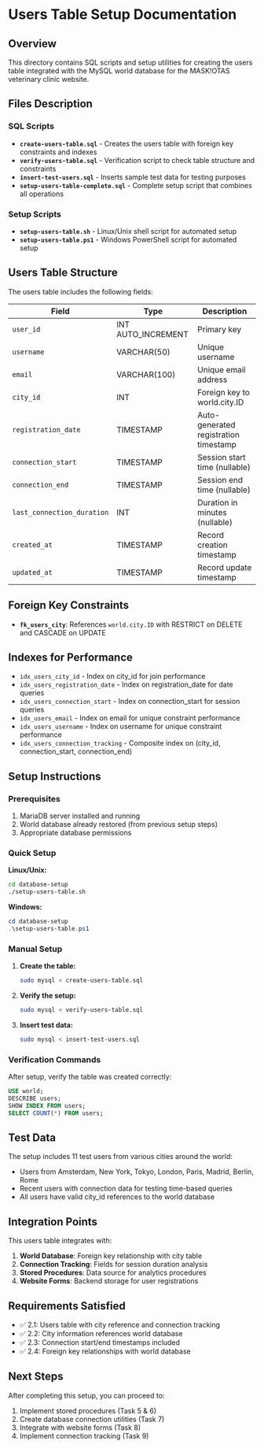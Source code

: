 # Users Table Setup Documentation

## Overview

This directory contains SQL scripts and setup utilities for creating the users table integrated with the MySQL world database for the MASK!OTAS veterinary clinic website.

## Files Description

### SQL Scripts

- **`create-users-table.sql`** - Creates the users table with foreign key constraints and indexes
- **`verify-users-table.sql`** - Verification script to check table structure and constraints
- **`insert-test-users.sql`** - Inserts sample test data for testing purposes
- **`setup-users-table-complete.sql`** - Complete setup script that combines all operations

### Setup Scripts

- **`setup-users-table.sh`** - Linux/Unix shell script for automated setup
- **`setup-users-table.ps1`** - Windows PowerShell script for automated setup

## Users Table Structure

The users table includes the following fields:

| Field | Type | Description |
|-------|------|-------------|
| `user_id` | INT AUTO_INCREMENT | Primary key |
| `username` | VARCHAR(50) | Unique username |
| `email` | VARCHAR(100) | Unique email address |
| `city_id` | INT | Foreign key to world.city.ID |
| `registration_date` | TIMESTAMP | Auto-generated registration timestamp |
| `connection_start` | TIMESTAMP | Session start time (nullable) |
| `connection_end` | TIMESTAMP | Session end time (nullable) |
| `last_connection_duration` | INT | Duration in minutes (nullable) |
| `created_at` | TIMESTAMP | Record creation timestamp |
| `updated_at` | TIMESTAMP | Record update timestamp |

## Foreign Key Constraints

- **`fk_users_city`**: References `world.city.ID` with RESTRICT on DELETE and CASCADE on UPDATE

## Indexes for Performance

- `idx_users_city_id` - Index on city_id for join performance
- `idx_users_registration_date` - Index on registration_date for date queries
- `idx_users_connection_start` - Index on connection_start for session queries
- `idx_users_email` - Index on email for unique constraint performance
- `idx_users_username` - Index on username for unique constraint performance
- `idx_users_connection_tracking` - Composite index on (city_id, connection_start, connection_end)

## Setup Instructions

### Prerequisites

1. MariaDB server installed and running
2. World database already restored (from previous setup steps)
3. Appropriate database permissions

### Quick Setup

**Linux/Unix:**
```bash
cd database-setup
./setup-users-table.sh
```

**Windows:**
```powershell
cd database-setup
.\setup-users-table.ps1
```

### Manual Setup

1. **Create the table:**
   ```bash
   sudo mysql < create-users-table.sql
   ```

2. **Verify the setup:**
   ```bash
   sudo mysql < verify-users-table.sql
   ```

3. **Insert test data:**
   ```bash
   sudo mysql < insert-test-users.sql
   ```

### Verification Commands

After setup, verify the table was created correctly:

```sql
USE world;
DESCRIBE users;
SHOW INDEX FROM users;
SELECT COUNT(*) FROM users;
```

## Test Data

The setup includes 11 test users from various cities around the world:

- Users from Amsterdam, New York, Tokyo, London, Paris, Madrid, Berlin, Rome
- Recent users with connection data for testing time-based queries
- All users have valid city_id references to the world database

## Integration Points

This users table integrates with:

1. **World Database**: Foreign key relationship with city table
2. **Connection Tracking**: Fields for session duration analysis
3. **Stored Procedures**: Data source for analytics procedures
4. **Website Forms**: Backend storage for user registrations

## Requirements Satisfied

- ✅ 2.1: Users table with city reference and connection tracking
- ✅ 2.2: City information references world database
- ✅ 2.3: Connection start/end timestamps included
- ✅ 2.4: Foreign key relationships with world database

## Next Steps

After completing this setup, you can proceed to:

1. Implement stored procedures (Task 5 & 6)
2. Create database connection utilities (Task 7)
3. Integrate with website forms (Task 8)
4. Implement connection tracking (Task 9)